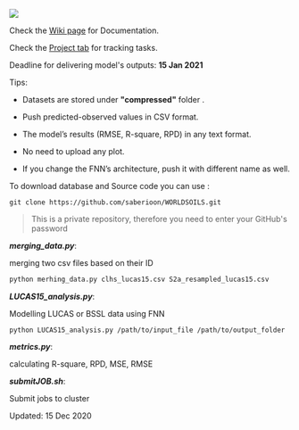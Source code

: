 ![](https://img.shields.io/badge/version-v0.1--beta.2-blue)





Check the [Wiki page](https://github.com/saberioon/WORLDSOILS/wiki) for Documentation.

Check the [Project tab](https://github.com/saberioon/WORLDSOILS/projects/1) for tracking tasks.

Deadline for delivering model's outputs: __15 Jan 2021__

Tips:

* Datasets are stored under __"compressed"__ folder . 

* Push predicted-observed values in CSV format.

* The model’s results (RMSE, R-square, RPD) in any text format. 

* No need to upload any plot. 

* If you change the FNN’s architecture, push it with different name as well.  



To download database and Source code you can use :

```
git clone https://github.com/saberioon/WORLDSOILS.git
```

> This is a private repository, therefore you need to enter your GitHub's password  

__*merging_data.py*__:

merging two csv files based on their ID 

```bash
python merhing_data.py clhs_lucas15.csv S2a_resampled_lucas15.csv
```



__*LUCAS15_analysis.py*__:

Modelling  LUCAS or BSSL data using FNN

```
python LUCAS15_analysis.py /path/to/input_file /path/to/output_folder
```

 

__*metrics.py*__:

calculating R-square, RPD, MSE, RMSE 



__*submitJOB.sh*__:

Submit jobs to cluster 



Updated: 15 Dec 2020

